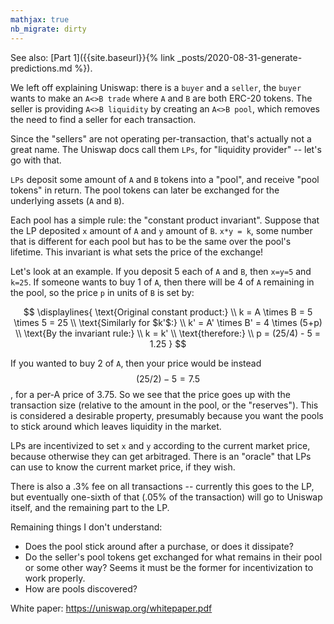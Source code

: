 ```yaml
---
mathjax: true
nb_migrate: dirty
---
```


See also: [Part 1]({{site.baseurl}}{% link _posts/2020-08-31-generate-predictions.md %}).

We left off explaining Uniswap: there is a `buyer` and a `seller`, the `buyer` wants to make an `A<>B trade` where `A` and `B` are both ERC-20 tokens. The seller is providing `A<>B liquidity` by creating an `A<>B pool`, which removes the need to find a seller for each transaction.

Since the "sellers" are not operating per-transaction, that's actually not a great name. The Uniswap docs call them `LPs`, for "liquidity provider" -- let's go with that.

`LPs` deposit some amount of `A` and `B` tokens into a "pool", and receive "pool tokens" in return. The pool tokens can later be exchanged for the underlying assets (`A` and `B`).

Each pool has a simple rule: the "constant product invariant". Suppose that the LP deposited `x` amount of `A` and `y` amount of `B`. `x*y = k`, some number that is different for each pool but has to be the same over the pool's lifetime. This invariant is what sets the price of the exchange!

Let's look at an example. If you deposit 5 each of `A` and `B`, then `x=y=5` and `k=25`. If someone wants to buy 1 of `A`, then there will be 4 of `A` remaining in the pool, so the price `p` in units of `B` is set by:

$$
\displaylines{
\text{Original constant product:} \\
k = A \times B = 5 \times 5 = 25 \\
\text{Similarly for $k'$:} \\
k' = A' \times B' = 4 \times (5+p) \\
\text{By the invariant rule:}  \\
k = k' \\ 
\text{therefore:} \\
p = (25/4) - 5 = 1.25
}
$$

If you wanted to buy 2 of `A`, then your price would be instead $$(25/2) - 5 = 7.5$$, for a per-A price of 3.75. So we see that the price goes up with the transaction size (relative to the amount in the pool, or the "reserves"). This is considered a desirable property, presumably because you want the pools to stick around which leaves liquidity in the market.

LPs are incentivized to set `x` and `y` according to the current market price, because otherwise they can get arbitraged. There is an "oracle" that LPs can use to know the current market price, if they wish.

There is also a .3% fee on all transactions -- currently this goes to the LP, but eventually one-sixth of that (.05% of the transaction) will go to Uniswap itself, and the remaining part to the LP. 

Remaining things I don't understand:
* Does the pool stick around after a purchase, or does it dissipate?
* Do the seller's pool tokens get exchanged for what remains in their pool or some other way? Seems it must be the former for incentivization to work properly.
* How are pools discovered?

White paper: https://uniswap.org/whitepaper.pdf
